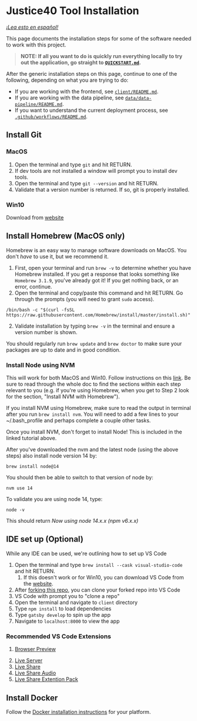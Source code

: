 # Justice40 Tool Installation

_[¡Lea esto en español!](INSTALLATION-es.md)_

This page documents the installation steps for some of the software needed to work with this project.

> **NOTE: If all you want to do is quickly run everything locally to try out the application, go straight to [`QUICKSTART.md`](QUICKSTART.md).**

After the generic installation steps on this page, continue to one of the following, depending on what you are trying to do:

- If you are working with the frontend, see [`client/README.md`](client/README.md).
- If you are working with the data pipeline, see [`data/data-pipeline/README.md`](data/data-pipeline/README.md).
- If you want to understand the current deployment process, see [`.github/workflows/README.md`](.github/workflows/README.md).

## Install Git

### MacOS
1. Open the terminal and type `git` and hit RETURN.
2. If dev tools are not installed a window will prompt you to install dev tools.
3. Open the terminal and type `git --version` and hit RETURN.
4. Validate that a version number is returned. If so, git is properly installed.

### Win10
Download from [website](https://git-scm.com/download/win)

## Install Homebrew (MacOS only)

Homebrew is an easy way to manage software downloads on MacOS. You don't _have_ to use it, but we recommend it.

1. First, open your terminal and run `brew -v` to determine whether you have Homebrew installed. If you get a response that looks something like `Homebrew 3.1.9`, you've already got it! If you get nothing back, or an error, continue.
2. Open the terminal and copy/paste this command and hit RETURN. Go through the prompts (you will need to grant `sudo` access).

`/bin/bash -c "$(curl -fsSL https://raw.githubusercontent.com/Homebrew/install/master/install.sh)"`

2. Validate installation by typing `brew -v` in the terminal and ensure a version number is shown.

You should regularly run `brew update` and `brew doctor` to make sure your packages are up to date and in good condition.

### Install Node using NVM 

This will work for both MacOS and Win10. Follow instructions on this [link](https://medium.com/@nodesource/installing-node-js-tutorial-using-nvm-5c6ff5925dd8). Be sure to read through the whole doc to find the sections within each step relevant to you (e.g. if you're using Homebrew, when you get to Step 2 look for the section, "Install NVM with Homebrew").

If you install NVM using Homebrew, make sure to read the output in terminal after you run `brew install nvm`. You will need to add a few lines to your ~/.bash_profile and perhaps complete a couple other tasks.

Once you install NVM, don't forget to install Node! This is included in the linked tutorial above.

After you've downloaded the nvm and the latest node (using the above steps) also install node version 14 by:

`brew install node@14`

You should then be able to switch to that version of node by:

`nvm use 14`

To validate you are using node 14, type:

`node -v` 

This should return *Now using node 14.x.x (npm v6.x.x)*

## IDE set up (Optional)
While any IDE can be used, we're outlining how to set up VS Code

1. Open the terminal and type `brew install --cask visual-studio-code` and hit RETURN.
    1. If this doesn't work or for Win10, you can download VS Code from the [website](https://code.visualstudio.com/).
2. After [forking this repo](https://github.com/usds/justice40-tool/blob/main/CONTRIBUTING.md#code-contributions), you can clone your forked repo into VS Code
3. VS Code with prompt you to "clone a repo"
4. Open the terminal and navigate to `client` directory
5. Type `npm install` to load dependencies
6. Type `gatsby develop` to spin up the app
7. Navigate to `localhost:8000` to view the app

### Recommended VS Code Extensions

<!-- markdown-link-check-disable -->
1. [Browser Preview](https://github.com/auchenberg/vscode-browser-preview)
<!-- markdown-link-check-enable -->
2. [Live Server](https://github.com/ritwickdey/vscode-live-server)
3. [Live Share](https://github.com/MicrosoftDocs/live-share)
4. [Live Share Audio](https://github.com/MicrosoftDocs/live-share)
5. [Live Share Extention Pack](https://github.com/MicrosoftDocs/live-share)

## Install Docker

Follow the [Docker installation
instructions](https://docs.docker.com/get-docker/) for your platform.
